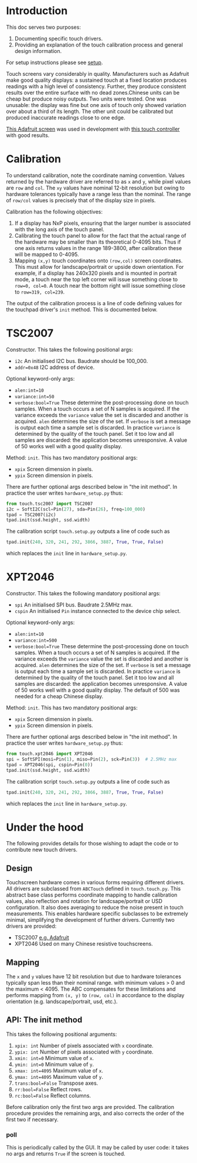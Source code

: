 # Introduction

This doc serves two purposes:
1. Documenting specific touch drivers.
2. Providing an explanation of the touch calibration process and general design
information.

For setup instructions please see [setup](./SETUP.md).

Touch screens vary considerably in quality. Manufacturers such as Adafruit make
good quality displays: a sustained touch at a fixed location produces readings
with a high level of consistency. Further, they produce consistent results over
the entire surface with no dead zones.Chinese units can be cheap but produce
noisy outputs. Two units were tested. One was unusable: the display was fine but
one axis of touch only showed variation over about a third of its length. The
other unit could be calibrated but produced inaccurate readings close to one
edge.

[This Adafruit screen](https://www.adafruit.com/product/1743) was
used in development with [this touch controller](http://www.adafruit.com/products/5423)
with good results.

# Calibration

To understand calibration, note the coordinate naming convention. Values
returned by the hardware driver are referred to as `x` and `y`, while pixel
values are `row` and `col`. The `xy` values have nominal 12-bit resolution but
owing to hardware tolerances typically have a range less than the nominal. The
range of `row/col` values is precisely that of the display size in pixels.

Calibration has the following objectives:
1. If a display has NxP pixels, ensuring that the larger number is associated
with the long axis of the touch panel.
2. Calibrating the touch panel to allow for the fact that the actual range of
the hardware may be smaller than its theoretical 0-4095 bits. Thus if one axis
returns values in the range 189-3800, after calibration these will be mapped to
0-4095.
3. Mapping `(x,y)` touch coordinates onto `(row,col)` screen coordinates. This
must allow for landscape/portrait or upside down orientation. For example, if a
display has 240x320 pixels and is mounted in portrait mode, a touch near the top
left corner will issue something close to `row=0, col=0`. A touch near the
bottom right will issue something close to `row=319, col=239`.

The output of the calibration process is a line of code defining values for the
touchpad driver's `init` method. This is documented below.

# TSC2007

Constructor. This takes the following positional args:
* `i2c` An initialised I2C bus. Baudrate should be 100_000.
* `addr=0x48` I2C address of device.

Optional keyword-only args:
* `alen:int=10`
* `variance:int=50`
* `verbose:bool=True`
These determine the post-processing done on touch samples. When a touch occurs a
set of N samples is acquired. If the variance exceeds the `variance` value the
set is discarded and another is acquired. `alen` determines the size of the set.
If `verbose` is set a message is output each time a sample set is discarded. In
practice `variance` is determined by the quality of the touch panel. Set it too
low and all samples are discarded: the application becomes unresponsive. A value
of 50 works well with a good quality display.

Method: `init`. This has two mandatory positional args:
* `xpix` Screen dimension in pixels.
* `ypix` Screen dimension in pixels.

There are further optional args described below in "the init method". In
practice the user writes `hardware_setup.py` thus:
```python
from touch.tsc2007 import TSC2007
i2c = SoftI2C(scl=Pin(27), sda=Pin(26), freq=100_000)
tpad = TSC2007(i2c)
tpad.init(ssd.height, ssd.width)
```
The calibration script `touch.setup.py` outputs a line of code such as
```python
tpad.init(240, 320, 241, 292, 3866, 3887, True, True, False)
```
which replaces the `init` line in `hardware_setup.py`.

# XPT2046

Constructor. This takes the following mandatory positional args:
* `spi` An initialised SPI bus. Baudrate 2.5MHz max.
* `cspin` An initialised `Pin` instance connected to the device chip select.

Optional keyword-only args:
* `alen:int=10`
* `variance:int=500`
* `verbose:bool=True`
These determine the post-processing done on touch samples. When a touch occurs a
set of N samples is acquired. If the variance exceeds the `variance` value the
set is discarded and another is acquired. `alen` determines the size of the set.
If `verbose` is set a message is output each time a sample set is discarded. In
practice `variance` is determined by the quality of the touch panel. Set it too
low and all samples are discarded: the application becomes unresponsive. A value
of 50 works well with a good quality display. The default of 500 was needed for
a cheap Chinese display.

Method: `init`. This has two mandatory positional args:
* `xpix` Screen dimension in pixels.
* `ypix` Screen dimension in pixels.

There are further optional args described below in "the init method". In
practice the user writes `hardware_setup.py` thus:
```python
from touch.xpt2046 import XPT2046
spi = SoftSPI(mosi=Pin(1), miso=Pin(2), sck=Pin(3))  # 2.5MHz max
tpad = XPT2046(spi, cspin=Pin(0))
tpad.init(ssd.height, ssd.width)
```
The calibration script `touch.setup.py` outputs a line of code such as
```python
tpad.init(240, 320, 241, 292, 3866, 3887, True, True, False)
```
which replaces the `init` line in `hardware_setup.py`.

# Under the hood

The following provides details for those wishing to adapt the code or to
contribute new touch drivers.

## Design

Touchscreen hardware comes in various forms requiring different drivers. All
drivers are subclassed from `ABCTouch` defined in `touch.touch.py`. This
abstract base class performs coordinate mapping to handle calibration values,
also reflection and rotation for landcsape/portrait or USD configuration. It
also does averaging to reduce the noise present in touch measurements. This
enables hardware specific subclasses to be extremely minimal, simplifying the
development of further drivers. Currently two drivers are provided:
* TSC2007 [e.g. Adafruit](http://www.adafruit.com/products/5423)
* XPT2046 Used on many Chinese resistive touchscreens.

## Mapping

The `x` and `y` values have 12 bit resolution but
due to hardware tolerances typically span less than their nominal range. with minimum values > 0 and the maximum < 4095. The ABC
compensates for these limitations and performs mapping from `(x, y)` to
`(row, col)` in accordance to the display orientation (e.g. landscape/portrait,
usd, etc.).

## API: The init method

This takes the following positional arguments:
1. `xpix: int` Number of pixels associated with `x` coordinate.
2. `ypix: int` Number of pixels associated with `y` coordinate.
3. `xmin: int=0` Minimum value of `x`.
4. `ymin: int=0` Minimum value of `y`.
5. `xmax: int=4095` Maximum  value of `x`.
6. `ymax: int=4095` Maximum value of `y`.
7. `trans:bool=False` Transpose axes.
8. `rr:bool=False` Reflect rows.
9. `rc:bool=False` Reflect columns.

Before calibration only the first two args are provided. The calibration
procedure provides the remaining args, and also corrects the order of the first
two if necessary.

### poll

This is periodically called by the GUI. It may be called by user code: it takes
no args and returns `True` if the screen is touched.
